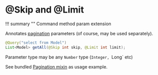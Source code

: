 # @Skip and @Limit 

!!! summary ""
    Command method param extension

Annotates [pagination](https://orientdb.com/docs/last/Pagination.html) parameters (of course, may be used separately). 

```java
@Query("select from Model")
List<Model> getAll(@Skip int skip, @Limit int limit);
```

Parameter type may be any `Number` type (`Integer, `Long` etc)

See bundled [Pagination mixin](../../mixin/pagination.md) as usage example.
